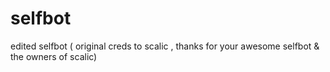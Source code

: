# selfbot
edited selfbot ( original creds to scalic , thanks for your awesome selfbot &amp; the owners of scalic)
